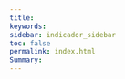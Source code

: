 ```yaml
---
title: 
keywords: 
sidebar: indicador_sidebar
toc: false
permalink: index.html
Summary:
---
```


<head>
 <script>
     /**
     * Array con las imagenes que se iran mostrando en la web
     */
	 var index=0
     var imagenes=new Array(
        'images/fondo-1.jpg',
        'images/fondo-2.jpg',
        'images/fondo-3.jpg',
        'images/fondo-4.jpg'
     );
 
     /**
     * Funcion para cambiar la imagen
     */
     function rotarImagenes()
     {
	  
          $('grad1').css({"background-image", 'url(' + imagenes[index] + ')'});          
           index++;
           if(index == 4)
      index = 0;
     }
 
     /**
     * Función que se ejecuta una vez cargada la página
     */
     onload=function()
     {
        // Cargamos una imagen aleatoria
        rotarImagenes();
 
        // Indicamos que cada  segundos cambie la imagen
        setInterval(rotarImagenes,3000);
     }
    </script>
	</head>




<style>
#grad1 {
    height: 400px;   
    background-image: url(/images/fondo-1.jpg);
}

}
</style>


<div id="grad1"></div>


